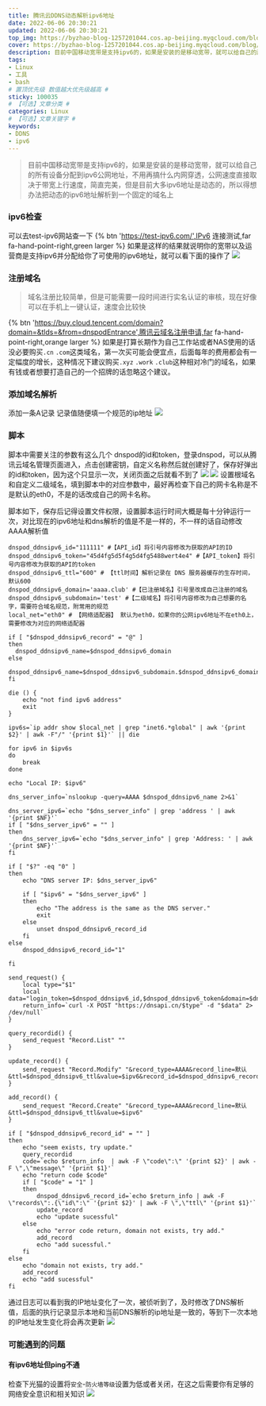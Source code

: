 ```yaml
---
title: 腾讯云DDNS动态解析ipv6地址
date: 2022-06-06 20:30:21
updated: 2022-06-06 20:30:21
top_img: https://byzhao-blog-1257201044.cos.ap-beijing.myqcloud.com/blog/202266-xdkjq3edzcdns8.jpeg
cover: https://byzhao-blog-1257201044.cos.ap-beijing.myqcloud.com/blog/202266-mhd924sogzdns7.jpeg
description: 目前中国移动宽带是支持ipv6的，如果是安装的是移动宽带，就可以给自己的所有设备分配到ipv6公网地址，不用再搞什么内网穿透，公网速度直接取决于带宽上行速度，简直完美，但是目前大多ipv6地址是动态的，所以得想办法把动态的ipv6地址解析到一个固定的域名上
tags:
- Linux
- 工具
- bash
# 置顶优先级 数值越大优先级越高 #
sticky: 100035
# 【可选】文章分类 #
categories: Linux
# 【可选】文章关键字 #
keywords:
- DDNS
- ipv6
---
```



> 目前中国移动宽带是支持ipv6的，如果是安装的是移动宽带，就可以给自己的所有设备分配到ipv6公网地址，不用再搞什么内网穿透，公网速度直接取决于带宽上行速度，简直完美，但是目前大多ipv6地址是动态的，所以得想办法把动态的ipv6地址解析到一个固定的域名上

### ipv6检查

可以去test-ipv6网站查一下
{% btn 'https://test-ipv6.com/',IPv6 连接测试,far fa-hand-point-right,green larger %}
如果是这样的结果就说明你的宽带以及运营商是支持ipv6并分配给你了可使用的ipv6地址，就可以看下面的操作了
![](https://byzhao-blog-1257201044.cos.ap-beijing.myqcloud.com/blog/202266-8py59ww3vpdns4.png)
### 注册域名

> 域名注册比较简单，但是可能需要一段时间进行实名认证的审核，现在好像可以在手机上一键认证，速度会比较快

{% btn 'https://buy.cloud.tencent.com/domain?domain=&tlds=&from=dnspodEntrance',腾讯云域名注册申请,far fa-hand-point-right,orange larger %}
如果是打算长期作为自己工作站或者NAS使用的话没必要购买`.cn` `.com`这类域名，第一次买可能会便宜点，后面每年的费用都会有一定幅度的增长，这种情况下建议购买`.xyz`  `.work`  `.club`这种相对冷门的域名，如果有钱或者想要打造自己的一个招牌的话忽略这个建议。

### 添加域名解析

添加一条A记录 记录值随便填一个规范的ip地址
![](https://byzhao-blog-1257201044.cos.ap-beijing.myqcloud.com/blog/202266-tsewb2mbtsdns1.png)
### 脚本

脚本中需要关注的参数有这么几个
dnspod的id和token，登录dnspod，可以从腾讯云域名管理页面进入，点击创建密钥，自定义名称然后就创建好了，保存好弹出的id和token，因为这个只显示一次，关闭页面之后就看不到了
![](https://byzhao-blog-1257201044.cos.ap-beijing.myqcloud.com/blog/202266-322n1l4g8edns2.png)
![](https://byzhao-blog-1257201044.cos.ap-beijing.myqcloud.com/blog/202266-kg54xije91dns3.png)
设置根域名和自定义二级域名，填到脚本中的对应参数中，最好再检查下自己的网卡名称是不是默认的eth0，不是的话改成自己的网卡名称。

脚本如下，保存后记得设置文件权限，设置脚本运行时间大概是每十分钟运行一次，对比现在的ipv6地址和dns解析的值是不是一样的，不一样的话自动修改AAAA解析值
```shell
dnspod_ddnsipv6_id="111111" #【API_id】将引号内容修改为获取的API的ID
dnspod_ddnsipv6_token="45d4fg5d5f4g5d4fg5488wert4e4" #【API_token】将引号内容修改为获取的API的token
dnspod_ddnsipv6_ttl="600" # 【ttl时间】解析记录在 DNS 服务器缓存的生存时间，默认600
dnspod_ddnsipv6_domain='aaaa.club' #【已注册域名】引号里改成自己注册的域名
dnspod_ddnsipv6_subdomain='test' #【二级域名】将引号内容修改为自己想要的名字，需要符合域名规范，附常用的规范
local_net="eth0" # 【网络适配器】 默认为eth0，如果你的公网ipv6地址不在eth0上，需要修改为对应的网络适配器

if [ "$dnspod_ddnsipv6_record" = "@" ]
then
  dnspod_ddnsipv6_name=$dnspod_ddnsipv6_domain
else
  dnspod_ddnsipv6_name=$dnspod_ddnsipv6_subdomain.$dnspod_ddnsipv6_domain
fi

die () {
    echo "not find ipv6 address"
    exit
}

ipv6s=`ip addr show $local_net | grep "inet6.*global" | awk '{print $2}' | awk -F"/" '{print $1}'` || die

for ipv6 in $ipv6s
do
    break
done

echo "Local IP: $ipv6"

dns_server_info=`nslookup -query=AAAA $dnspod_ddnsipv6_name 2>&1`

dns_server_ipv6=`echo "$dns_server_info" | grep 'address ' | awk '{print $NF}'`
if [ "$dns_server_ipv6" = "" ]
then
    dns_server_ipv6=`echo "$dns_server_info" | grep 'Address: ' | awk '{print $NF}'`
fi

if [ "$?" -eq "0" ]
then
    echo "DNS server IP: $dns_server_ipv6"

    if [ "$ipv6" = "$dns_server_ipv6" ]
    then
        echo "The address is the same as the DNS server."
		exit
    else
        unset dnspod_ddnsipv6_record_id
    fi
else
    dnspod_ddnsipv6_record_id="1"
    
fi

send_request() {
    local type="$1"
    local data="login_token=$dnspod_ddnsipv6_id,$dnspod_ddnsipv6_token&domain=$dnspod_ddnsipv6_domain&sub_domain=$dnspod_ddnsipv6_subdomain$2"
    return_info=`curl -X POST "https://dnsapi.cn/$type" -d "$data" 2> /dev/null`
}

query_recordid() {
    send_request "Record.List" ""
}

update_record() {
    send_request "Record.Modify" "&record_type=AAAA&record_line=默认&ttl=$dnspod_ddnsipv6_ttl&value=$ipv6&record_id=$dnspod_ddnsipv6_record_id"
}

add_record() {
    send_request "Record.Create" "&record_type=AAAA&record_line=默认&ttl=$dnspod_ddnsipv6_ttl&value=$ipv6"
}

if [ "$dnspod_ddnsipv6_record_id" = "" ]
then
    echo "seem exists, try update."
    query_recordid
    code=`echo $return_info  | awk -F \"code\":\" '{print $2}' | awk -F \",\"message\" '{print $1}'`
	echo "return code $code"
    if [ "$code" = "1" ]
    then
        dnspod_ddnsipv6_record_id=`echo $return_info | awk -F \"records\":.{\"id\":\" '{print $2}' | awk -F \",\"ttl\" '{print $1}'`
        update_record
        echo "update sucessful"
    else
        echo "error code return, domain not exists, try add."
	    add_record
	    echo "add sucessful."
    fi
else
    echo "domain not exists, try add."
    add_record
    echo "add sucessful"
fi
```
通过日志可以看到我的IP地址变化了一次，被侦听到了，及时修改了DNS解析值，后面的执行记录显示本地和当前DNS解析的ip地址是一致的，等到下一次本地的IP地址发生变化将会再次更新
![](https://byzhao-blog-1257201044.cos.ap-beijing.myqcloud.com/blog/202266-uzfrw6pegndns5.png)

### 可能遇到的问题
#### 有ipv6地址但ping不通
检查下光猫的设置将`安全`-`防火墙等级`设置为低或者关闭，在这之后需要你有足够的网络安全意识和相关知识
![](https://byzhao-blog-1257201044.cos.ap-beijing.myqcloud.com/blog/202266-gtscalvbledns6.png)
